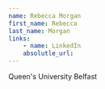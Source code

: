 ```yaml
---
name: Rebecca Morgan
first_name: Rebecca
last_name: Morgan
links:
	- name: LinkedIn
	absolutle_url:
---
```

Queen's University Belfast
